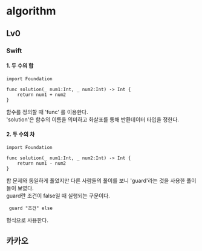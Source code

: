 # algorithm

## Lv0
### Swift
#### 1. 두 수의 합
    import Foundation
    
    func solution(_ num1:Int, _ num2:Int) -> Int {
        return num1 + num2
    }    
함수를 정의할 때 'func' 를 이용한다.  
'solution'은 함수의 이름을 의미하고 화살표를 통해 반환데이터 타입을 정한다.

#### 2. 두 수의 차
    import Foundation
    
    func solution(_ num1:Int, _ num2:Int) -> Int {
        return num1 - num2
    }
합 문제와 동일하게 풀었지만 다른 사람들의 풀이를 보니 'guard'라는 것을 사용한 풀이들이 보였다.  
guard란 조건이 false일 때 실행되는 구문이다.  
<pre><code>	guard "조건" else  </code></pre> 형식으로 사용한다.

## 카카오
